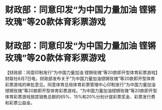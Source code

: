 # 财政部：同意印发“为中国力量加油 铿锵玫瑰”等20款体育彩票游戏

# 财政部：同意印发“为中国力量加油 铿锵玫瑰”等20款体育彩票游戏

【财政部：同意印制发行“为中国力量加油
铿锵玫瑰”等20款即开型体育彩票游戏】财联社6月7日电，财政部发布关于“为中国力量加油铿锵玫瑰”等20款即开型体育彩票游戏的审批意见。同意体育总局体育彩票管理中心印制发行“为中国力量加油铿锵玫瑰”等20款即开型体育彩票游戏，“为中国力量加油铿锵玫瑰”等20款即开型体育彩票游戏按其销售总额的65%、15%和20%分别计提彩票奖金、彩票发行费和彩票公益金。

